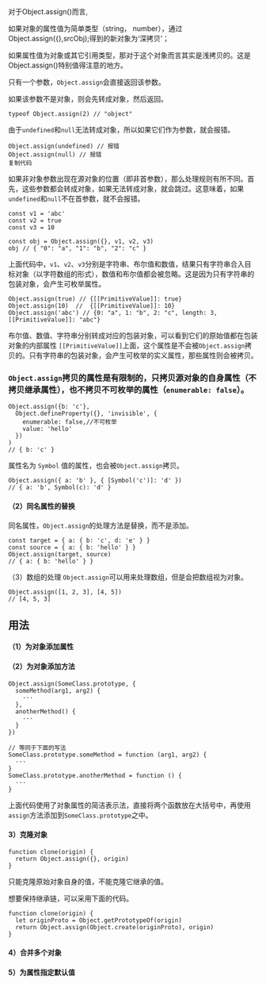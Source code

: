 对于Object.assign()而言, 

如果对象的属性值为简单类型（string， number），通过Object.assign({},srcObj);得到的新对象为‘深拷贝’；

如果属性值为对象或其它引用类型，那对于这个对象而言其实是浅拷贝的。这是Object.assign()特别值得注意的地方。




只有一个参数，`Object.assign`会直接返回该参数。

如果该参数不是对象，则会先转成对象，然后返回。

```
typeof Object.assign(2) // "object"
```

由于`undefined`和`null`无法转成对象，所以如果它们作为参数，就会报错。

```
Object.assign(undefined) // 报错
Object.assign(null) // 报错
复制代码
```

如果非对象参数出现在源对象的位置（即非首参数），那么处理规则有所不同。首先，这些参数都会转成对象，如果无法转成对象，就会跳过。这意味着，如果`undefined`和`null`不在首参数，就不会报错。



```
const v1 = 'abc'
const v2 = true
const v3 = 10

const obj = Object.assign({}, v1, v2, v3)
obj // { "0": "a", "1": "b", "2": "c" }
```

上面代码中，`v1`、`v2`、`v3`分别是字符串、布尔值和数值，结果只有字符串合入目标对象（以字符数组的形式），数值和布尔值都会被忽略。这是因为只有字符串的包装对象，会产生可枚举属性。

```
Object.assign(true) // {[[PrimitiveValue]]: true}
Object.assign(10)  //  {[[PrimitiveValue]]: 10}
Object.assign('abc') // {0: "a", 1: "b", 2: "c", length: 3, [[PrimitiveValue]]: "abc"}
```

布尔值、数值、字符串分别转成对应的包装对象，可以看到它们的原始值都在包装对象的内部属性 `[[PrimitiveValue]]`上面，这个属性是不会被`Object.assign`拷贝的。只有字符串的包装对象，会产生可枚举的实义属性，那些属性则会被拷贝。



### `Object.assign`拷贝的属性是有限制的，只拷贝源对象的自身属性（不拷贝继承属性），也不拷贝不可枚举的属性（`enumerable: false`）。

```
Object.assign({b: 'c'},
  Object.defineProperty({}, 'invisible', {
    enumerable: false,//不可枚举
    value: 'hello'
  })
)
// { b: 'c' }
```

属性名为 `Symbol` 值的属性，也会被`Object.assign`拷贝。

```
Object.assign({ a: 'b' }, { [Symbol('c')]: 'd' })
// { a: 'b', Symbol(c): 'd' }
```

#### （2）同名属性的替换

同名属性，`Object.assign`的处理方法是替换，而不是添加。

```
const target = { a: { b: 'c', d: 'e' } }
const source = { a: { b: 'hello' } }
Object.assign(target, source)
// { a: { b: 'hello' } }
```

（3）数组的处理 `Object.assign`可以用来处理数组，但是会把数组视为对象。

```
Object.assign([1, 2, 3], [4, 5])
// [4, 5, 3]
```

## 用法

#### （1）为对象添加属性

#### （2）为对象添加方法

```
Object.assign(SomeClass.prototype, {
  someMethod(arg1, arg2) {
    ···
  },
  anotherMethod() {
    ···
  }
})

// 等同于下面的写法
SomeClass.prototype.someMethod = function (arg1, arg2) {
  ···
}
SomeClass.prototype.anotherMethod = function () {
  ···
}

```

上面代码使用了对象属性的简洁表示法，直接将两个函数放在大括号中，再使用`assign`方法添加到`SomeClass.prototype`之中。

#### 3）克隆对象

```
function clone(origin) {
  return Object.assign({}, origin)
}
```

只能克隆原始对象自身的值，不能克隆它继承的值。

想要保持继承链，可以采用下面的代码。

```
function clone(origin) {
  let originProto = Object.getPrototypeOf(origin)
  return Object.assign(Object.create(originProto), origin)
}
```

#### 4）合并多个对象

#### 5）为属性指定默认值